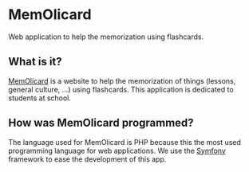 # MemOlicard

Web application to help the memorization using flashcards.

## What is it?

[MemOlicard](https://memolicard.tk) is a website to help the memorization of things (lessons, general culture, ...)
using flashcards. This application is dedicated to students at school.

## How was MemOlicard programmed?

The language used for MemOlicard is PHP because this the most used programming language for web applications. We use the
[Symfony](https://symfony.com/) framework to ease the development of this app.
